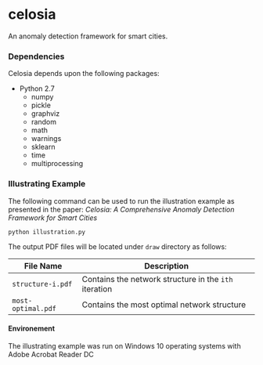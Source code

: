 # celosia
An anomaly detection framework for smart cities.

### Dependencies
Celosia depends upon the following packages:
- Python 2.7
  * numpy
  * pickle
  * graphviz
  * random
  * math
  * warnings
  * sklearn
  * time
  * multiprocessing

### Illustrating Example
The following command can be used to run the illustration example as presented in the paper:
*Celosia: A Comprehensive Anomaly Detection Framework for Smart Cities*



`python illustration.py`

The output PDF files will be located under `draw` directory as follows:

File Name     | Description
--- | --- |
`structure-i.pdf` | Contains the network structure in the `ith` iteration
`most-optimal.pdf` | Contains the most optimal network structure

#### Environement
The illustrating example was run on Windows 10 operating systems with Adobe Acrobat Reader DC